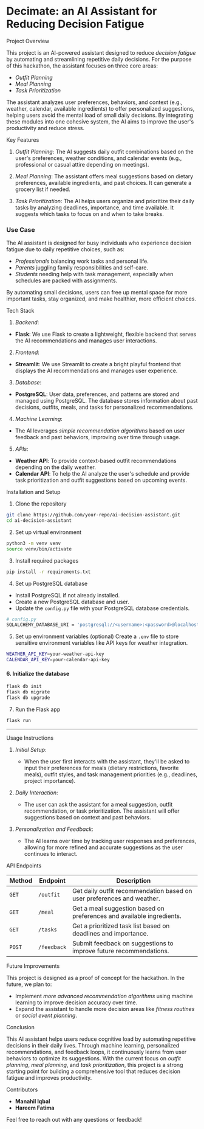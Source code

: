 # Decimate: an AI Assistant for Reducing Decision Fatigue

Project Overview

This project is an AI-powered assistant designed to reduce *decision fatigue* by automating and streamlining repetitive daily decisions. For the purpose of this hackathon, the assistant focuses on three core areas:
- *Outfit Planning*
- *Meal Planning*
- *Task Prioritization*

The assistant analyzes user preferences, behaviors, and context (e.g., weather, calendar, available ingredients) to offer personalized suggestions, helping users avoid the mental load of small daily decisions. By integrating these modules into one cohesive system, the AI aims to improve the user's productivity and reduce stress.

Key Features

1. *Outfit Planning*: The AI suggests daily outfit combinations based on the user's preferences, weather conditions, and calendar events (e.g., professional or casual attire depending on meetings).
   
2. *Meal Planning*: The assistant offers meal suggestions based on dietary preferences, available ingredients, and past choices. It can generate a grocery list if needed.
   
3. *Task Prioritization*: The AI helps users organize and prioritize their daily tasks by analyzing deadlines, importance, and time available. It suggests which tasks to focus on and when to take breaks.

### Use Case

The AI assistant is designed for busy individuals who experience decision fatigue due to daily repetitive choices, such as:
- *Professionals* balancing work tasks and personal life.
- *Parents* juggling family responsibilities and self-care.
- *Students* needing help with task management, especially when schedules are packed with assignments.

By automating small decisions, users can free up mental space for more important tasks, stay organized, and make healthier, more efficient choices.


Tech Stack

1. *Backend*: 
- **Flask**: We use Flask to create a lightweight, flexible backend that serves the AI recommendations and manages user interactions.

2. *Frontend*: 
- **Streamlit**: We use Streamlit to create a bright playful frontend that displays the AI recommendations and manages user experience.
  
3. *Database*:
- **PostgreSQL**: User data, preferences, and patterns are stored and managed using PostgreSQL. The database stores information about past decisions, outfits, meals, and tasks for personalized recommendations.
  
4. *Machine Learning*:
- The AI leverages *simple recommendation algorithms* based on user feedback and past behaviors, improving over time through usage.
  
5. *APIs*:
- **Weather API**: To provide context-based outfit recommendations depending on the daily weather.
- **Calendar API**: To help the AI analyze the user's schedule and provide task prioritization and outfit suggestions based on upcoming events.



Installation and Setup

1. Clone the repository
```bash
git clone https://github.com/your-repo/ai-decision-assistant.git
cd ai-decision-assistant
```

2. Set up virtual environment
```bash
python3 -m venv venv
source venv/bin/activate
```

3. Install required packages
```bash
pip install -r requirements.txt
```

4. Set up PostgreSQL database
- Install PostgreSQL if not already installed.
- Create a new PostgreSQL database and user.
- Update the `config.py` file with your PostgreSQL database credentials.
  
```bash
# config.py
SQLALCHEMY_DATABASE_URI = 'postgresql://<username>:<password>@localhost/<database>'
```

5. Set up environment variables (optional)
Create a `.env` file to store sensitive environment variables like API keys for weather integration.

```bash
WEATHER_API_KEY=your-weather-api-key
CALENDAR_API_KEY=your-calendar-api-key
```

#### 6. Initialize the database
```bash
flask db init
flask db migrate
flask db upgrade
```

7. Run the Flask app
```bash
flask run
```

---

Usage Instructions

1. *Initial Setup*: 
   - When the user first interacts with the assistant, they'll be asked to input their preferences for meals (dietary restrictions, favorite meals), outfit styles, and task management priorities (e.g., deadlines, project importance).
   
2. *Daily Interaction*: 
   - The user can ask the assistant for a meal suggestion, outfit recommendation, or task prioritization. The assistant will offer suggestions based on context and past behaviors.

3. *Personalization and Feedback*: 
   - The AI learns over time by tracking user responses and preferences, allowing for more refined and accurate suggestions as the user continues to interact.



API Endpoints

| Method | Endpoint | Description |
|--------|----------|-------------|
| `GET`  | `/outfit`    | Get daily outfit recommendation based on user preferences and weather. |
| `GET`  | `/meal`      | Get a meal suggestion based on preferences and available ingredients. |
| `GET`  | `/tasks`     | Get a prioritized task list based on deadlines and importance. |
| `POST` | `/feedback`  | Submit feedback on suggestions to improve future recommendations. |


Future Improvements

This project is designed as a proof of concept for the hackathon. In the future, we plan to:
- Implement *more advanced recommendation algorithms* using machine learning to improve decision accuracy over time.
- Expand the assistant to handle more decision areas like *fitness routines* or *social event planning*.

Conclusion

This AI assistant helps users reduce cognitive load by automating repetitive decisions in their daily lives. Through machine learning, personalized recommendations, and feedback loops, it continuously learns from user behaviors to optimize its suggestions. With the current focus on *outfit planning*, *meal planning*, and *task prioritization*, this project is a strong starting point for building a comprehensive tool that reduces decision fatigue and improves productivity.


Contributors

- **Manahil Iqbal**
- **Hareem Fatima**

Feel free to reach out with any questions or feedback!
